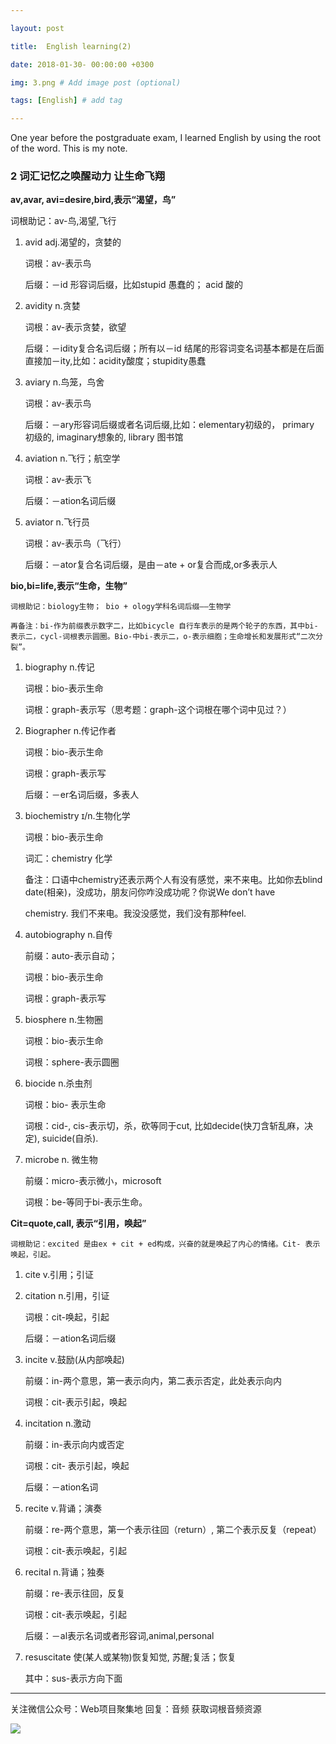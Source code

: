 ---
layout: post
title:  English learning(2)
date: 2018-01-30- 00:00:00 +0300
img: 3.png # Add image post (optional)
tags: [English] # add tag
---

One year before the postgraduate exam, I learned English by using the root of the word. This is my note.


### 2 词汇记忆之唤醒动力 让生命飞翔

**av,avar, avi=desire,bird,表示“渴望，鸟”**

词根助记：av-鸟,渴望,飞行

1. avid adj.渴望的，贪婪的

	词根：av-表示鸟

	后缀：－id 形容词后缀，比如stupid 愚蠢的； acid 酸的

2. avidity n.贪婪

    词根：av-表示贪婪，欲望

	后缀：－idity复合名词后缀；所有以－id 结尾的形容词变名词基本都是在后面直接加－ity,比如：acidity酸度；stupidity愚蠢

3. aviary n.鸟笼，鸟舍

	词根：av-表示鸟

	后缀：－ary形容词后缀或者名词后缀,比如：elementary初级的， primary 初级的, imaginary想象的, library 图书馆

4. aviation n.飞行；航空学

	词根：av-表示飞

	后缀：－ation名词后缀

5. aviator n.飞行员

	词根：av-表示鸟（飞行）

	后缀：－ator复合名词后缀，是由－ate + or复合而成,or多表示人

**bio,bi=life,表示“生命，生物”**

    词根助记：biology生物； bio + ology学科名词后缀——生物学
    再备注：bi-作为前缀表示数字二，比如bicycle 自行车表示的是两个轮子的东西，其中bi-表示二，cycl-词根表示圆圈。Bio-中bi-表示二，o-表示细胞；生命增长和发展形式“二次分裂”。

1. biography n.传记

	词根：bio-表示生命

	词根：graph-表示写（思考题：graph-这个词根在哪个词中见过？）

2. Biographer n.传记作者

	词根：bio-表示生命

	词根：graph-表示写

	后缀：－er名词后缀，多表人

3. biochemistry ɪ/n.生物化学

	词根：bio-表示生命

	词汇：chemistry 化学

	备注：口语中chemistry还表示两个人有没有感觉，来不来电。比如你去blind date(相亲)，没成功，朋友问你咋没成功呢？你说We don’t have
    chemistry. 我们不来电。我没没感觉，我们没有那种feel.

4. autobiography n.自传

	前缀：auto-表示自动；

	词根：bio-表示生命

	词根：graph-表示写

5. biosphere n.生物圈

	词根：bio-表示生命

	词根：sphere-表示圆圈

6. biocide n.杀虫剂

	词根：bio- 表示生命

	词根：cid-, cis-表示切，杀，砍等同于cut, 比如decide(快刀含斩乱麻，决定), suicide(自杀).

7. microbe n. 微生物

	前缀：micro-表示微小，microsoft

	词根：be-等同于bi-表示生命。

**Cit=quote,call, 表示“引用，唤起”**

	词根助记：excited 是由ex + cit + ed构成，兴奋的就是唤起了内心的情绪。Cit- 表示唤起，引起。

1. cite v.引用；引证

2. citation n.引用，引证

	词根：cit-唤起，引起

	后缀：－ation名词后缀

3. incite v.鼓励(从内部唤起)

	前缀：in-两个意思，第一表示向内，第二表示否定，此处表示向内

    词根：cit-表示引起，唤起

4. incitation n.激动

	前缀：in-表示向内或否定

	词根：cit- 表示引起，唤起

	后缀：－ation名词

5. recite v.背诵；演奏

	前缀：re-两个意思，第一个表示往回（return）, 第二个表示反复（repeat）

	词根：cit-表示唤起，引起

6. recital n.背诵；独奏

	前缀：re-表示往回，反复

	词根：cit-表示唤起，引起

	后缀：－al表示名词或者形容词,animal,personal

7. resuscitate 使(某人或某物)恢复知觉, 苏醒;复活；恢复

	其中：sus-表示方向下面

_ _ _

关注微信公众号：Web项目聚集地 回复：音频 获取词根音频资源

![]({{site.baseurl}}/assets/img/g.png)














